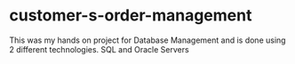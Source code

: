 # customer-s-order-management
This was my hands on project for Database Management and is done using 2 different technologies. SQL and Oracle Servers 
